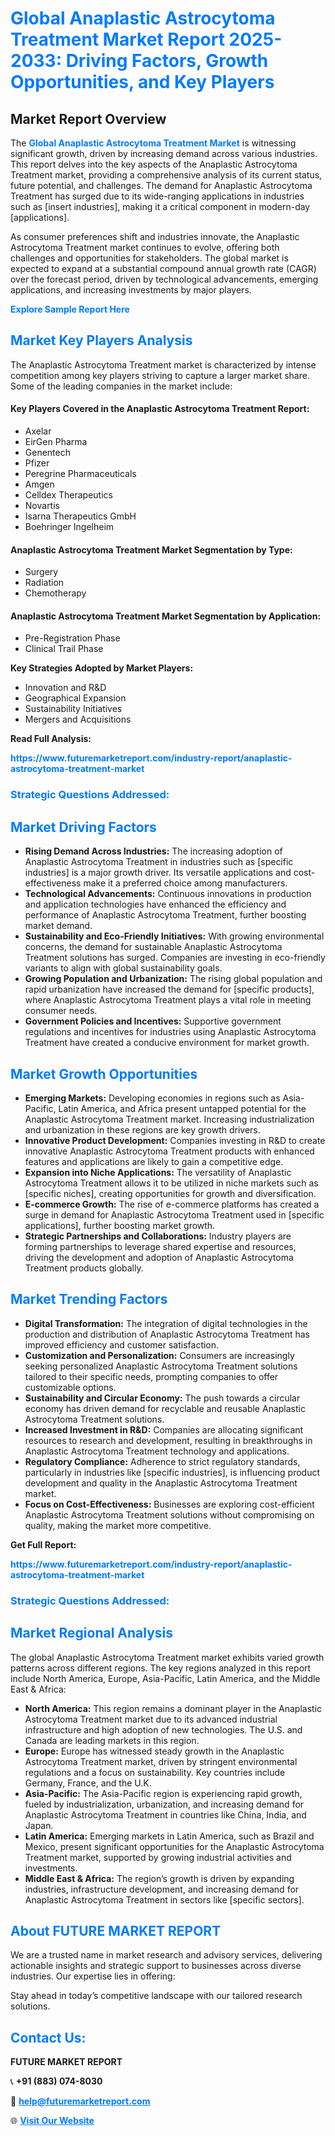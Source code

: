 <h1 style="color: #007BFF;">Global Anaplastic Astrocytoma Treatment Market Report 2025-2033: Driving Factors, Growth Opportunities, and Key Players</h1>

<section id="overview">
<h2>Market Report Overview</h2>
<p>The <a href="https://www.futuremarketreport.com/industry-report/anaplastic-astrocytoma-treatment-market" style="color: #007BFF; text-decoration: none;"><strong>Global Anaplastic Astrocytoma Treatment Market</strong></a> is witnessing significant growth, driven by increasing demand across various industries. This report delves into the key aspects of the Anaplastic Astrocytoma Treatment market, providing a comprehensive analysis of its current status, future potential, and challenges. The demand for Anaplastic Astrocytoma Treatment has surged due to its wide-ranging applications in industries such as [insert industries], making it a critical component in modern-day [applications].</p>
<p>As consumer preferences shift and industries innovate, the Anaplastic Astrocytoma Treatment market continues to evolve, offering both challenges and opportunities for stakeholders. The global market is expected to expand at a substantial compound annual growth rate (CAGR) over the forecast period, driven by technological advancements, emerging applications, and increasing investments by major players.</p>
</section>

<section id="overview">
<p><a href="https://www.futuremarketreport.com/request-sample/reportId=79614" style="color: #007BFF; text-decoration: none;"><strong>Explore Sample Report Here</strong></a></p>
</section>

<section id="key-players">
<h2 style="color: #007BFF;">Market Key Players Analysis</h2>
<p>The Anaplastic Astrocytoma Treatment market is characterized by intense competition among key players striving to capture a larger market share. Some of the leading companies in the market include:</p>
<h4>Key Players Covered in the Anaplastic Astrocytoma Treatment Report:</h4>
<ul><li>Axelar</li><li>EirGen Pharma</li><li>Genentech</li><li>Pfizer</li><li>Peregrine Pharmaceuticals</li><li>Amgen</li><li>Celldex Therapeutics</li><li>Novartis</li><li>Isarna Therapeutics GmbH</li><li>Boehringer Ingelheim</li></ul>
<h4>Anaplastic Astrocytoma Treatment Market Segmentation by Type:</h4>
<ul><li>Surgery</li><li>Radiation</li><li>Chemotherapy</li></ul>

<h4>Anaplastic Astrocytoma Treatment Market Segmentation by Application:</h4>
<ul><li>Pre-Registration Phase</li><li>Clinical Trail Phase</li></ul>
<p><strong>Key Strategies Adopted by Market Players:</strong></p>
<ul>
<li>Innovation and R&D</li>
<li>Geographical Expansion</li>
<li>Sustainability Initiatives</li>
<li>Mergers and Acquisitions</li>
</ul>
</section>

<section>
<p><strong>Read Full Analysis: </strong></p><a href="https://www.futuremarketreport.com/industry-report/anaplastic-astrocytoma-treatment-market" style="color: #007BFF; text-decoration: none;"><strong>https://www.futuremarketreport.com/industry-report/anaplastic-astrocytoma-treatment-market</strong></a>
<h3 style="color: #007BFF;">Strategic Questions Addressed:</h3>
</section>

<section id="driving-factors">
<h2 style="color: #007BFF;">Market Driving Factors</h2>
<ul>
<li><strong>Rising Demand Across Industries:</strong> The increasing adoption of Anaplastic Astrocytoma Treatment in industries such as [specific industries] is a major growth driver. Its versatile applications and cost-effectiveness make it a preferred choice among manufacturers.</li>
<li><strong>Technological Advancements:</strong> Continuous innovations in production and application technologies have enhanced the efficiency and performance of Anaplastic Astrocytoma Treatment, further boosting market demand.</li>
<li><strong>Sustainability and Eco-Friendly Initiatives:</strong> With growing environmental concerns, the demand for sustainable Anaplastic Astrocytoma Treatment solutions has surged. Companies are investing in eco-friendly variants to align with global sustainability goals.</li>
<li><strong>Growing Population and Urbanization:</strong> The rising global population and rapid urbanization have increased the demand for [specific products], where Anaplastic Astrocytoma Treatment plays a vital role in meeting consumer needs.</li>
<li><strong>Government Policies and Incentives:</strong> Supportive government regulations and incentives for industries using Anaplastic Astrocytoma Treatment have created a conducive environment for market growth.</li>
</ul>
</section>

<section id="growth-opportunities">
<h2 style="color: #007BFF;">Market Growth Opportunities</h2>
<ul>
<li><strong>Emerging Markets:</strong> Developing economies in regions such as Asia-Pacific, Latin America, and Africa present untapped potential for the Anaplastic Astrocytoma Treatment market. Increasing industrialization and urbanization in these regions are key growth drivers.</li>
<li><strong>Innovative Product Development:</strong> Companies investing in R&D to create innovative Anaplastic Astrocytoma Treatment products with enhanced features and applications are likely to gain a competitive edge.</li>
<li><strong>Expansion into Niche Applications:</strong> The versatility of Anaplastic Astrocytoma Treatment allows it to be utilized in niche markets such as [specific niches], creating opportunities for growth and diversification.</li>
<li><strong>E-commerce Growth:</strong> The rise of e-commerce platforms has created a surge in demand for Anaplastic Astrocytoma Treatment used in [specific applications], further boosting market growth.</li>
<li><strong>Strategic Partnerships and Collaborations:</strong> Industry players are forming partnerships to leverage shared expertise and resources, driving the development and adoption of Anaplastic Astrocytoma Treatment products globally.</li>
</ul>
</section>

<section id="trending-factors">
<h2 style="color: #007BFF;">Market Trending Factors</h2>
<ul>
<li><strong>Digital Transformation:</strong> The integration of digital technologies in the production and distribution of Anaplastic Astrocytoma Treatment has improved efficiency and customer satisfaction.</li>
<li><strong>Customization and Personalization:</strong> Consumers are increasingly seeking personalized Anaplastic Astrocytoma Treatment solutions tailored to their specific needs, prompting companies to offer customizable options.</li>
<li><strong>Sustainability and Circular Economy:</strong> The push towards a circular economy has driven demand for recyclable and reusable Anaplastic Astrocytoma Treatment solutions.</li>
<li><strong>Increased Investment in R&D:</strong> Companies are allocating significant resources to research and development, resulting in breakthroughs in Anaplastic Astrocytoma Treatment technology and applications.</li>
<li><strong>Regulatory Compliance:</strong> Adherence to strict regulatory standards, particularly in industries like [specific industries], is influencing product development and quality in the Anaplastic Astrocytoma Treatment market.</li>
<li><strong>Focus on Cost-Effectiveness:</strong> Businesses are exploring cost-efficient Anaplastic Astrocytoma Treatment solutions without compromising on quality, making the market more competitive.</li>
</ul>
</section>

<section>
<p><strong>Get Full Report: </strong></p><a href="https://www.futuremarketreport.com/industry-report/anaplastic-astrocytoma-treatment-market" style="color: #007BFF; text-decoration: none;"><strong>https://www.futuremarketreport.com/industry-report/anaplastic-astrocytoma-treatment-market</strong></a>
<h3 style="color: #007BFF;">Strategic Questions Addressed:</h3>
</section>


<section id="regional-analysis">
<h2 style="color: #007BFF;">Market Regional Analysis</h2>
<p>The global Anaplastic Astrocytoma Treatment market exhibits varied growth patterns across different regions. The key regions analyzed in this report include North America, Europe, Asia-Pacific, Latin America, and the Middle East & Africa:</p>
<ul>
<li><strong>North America:</strong> This region remains a dominant player in the Anaplastic Astrocytoma Treatment market due to its advanced industrial infrastructure and high adoption of new technologies. The U.S. and Canada are leading markets in this region.</li>
<li><strong>Europe:</strong> Europe has witnessed steady growth in the Anaplastic Astrocytoma Treatment market, driven by stringent environmental regulations and a focus on sustainability. Key countries include Germany, France, and the U.K.</li>
<li><strong>Asia-Pacific:</strong> The Asia-Pacific region is experiencing rapid growth, fueled by industrialization, urbanization, and increasing demand for Anaplastic Astrocytoma Treatment in countries like China, India, and Japan.</li>
<li><strong>Latin America:</strong> Emerging markets in Latin America, such as Brazil and Mexico, present significant opportunities for the Anaplastic Astrocytoma Treatment market, supported by growing industrial activities and investments.</li>
<li><strong>Middle East & Africa:</strong> The region’s growth is driven by expanding industries, infrastructure development, and increasing demand for Anaplastic Astrocytoma Treatment in sectors like [specific sectors].</li>
</ul>
</section>

<footer>
<h2 style="color: #007BFF;">About FUTURE MARKET REPORT</h2>
<p>We are a trusted name in market research and advisory services, delivering actionable insights and strategic support to businesses across diverse industries. Our expertise lies in offering:</p>

<p>Stay ahead in today’s competitive landscape with our tailored research solutions.</p>

<h2 style="color: #007BFF;">Contact Us:</h2>
<p><strong>FUTURE MARKET REPORT</strong></p>
<p>📞 <strong>+91 (883) 074-8030</strong></p>
<p>📧 <strong><a href="mailto:help@futuremarketreport.com" style="color: #007BFF;">help@futuremarketreport.com</a></strong></p>
<p>🌐 <strong><a href="https://www.futuremarketreport.com/" style="color: #007BFF;">Visit Our Website</a></strong></p>
</footer>